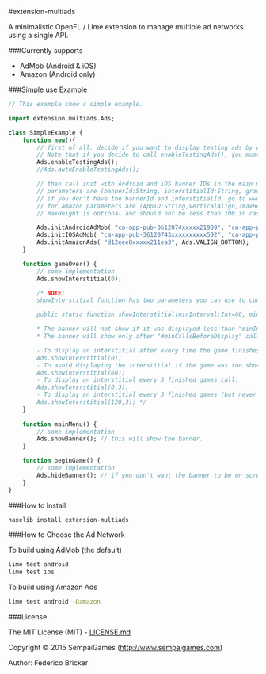 #extension-multiads

A minimalistic OpenFL / Lime extension to manage multiple ad networks using a single API.

###Currently supports

* AdMob (Android & iOS)
* Amazon (Android only)

###Simple use Example

```haxe
// This example show a simple example.

import extension.multiads.Ads;

class SimpleExample {
	function new(){
		// first of all, decide if you want to display testing ads by calling enableTestingAds() method.
		// Note that if you decide to call enableTestingAds(), you must do that before calling INIT methods.	
		Ads.enableTestingAds();
		//Ads.autoEnableTestingAds();

		// then call init with Android and iOS banner IDs in the main method.
		// parameters are (bannerId:String, interstitialId:String, gravityMode:GravityMode).
		// if you don't have the bannerId and interstitialId, go to www.google.com/ads/admob to create them.
		// for amazon parameters are (AppID:String,VerticalAlign,?maxHeight:Int).
		// maxHeight is optional and should not be less than 100 in case you set it manually.

		Ads.initAndroidAdMob( "ca-app-pub-3612074xxxxx21909", "ca-app-pub-361207xxxxxxxx107", Ads.VALIGN_BOTTOM);
		Ads.initIOSAdMob( "ca-app-pub-36120743xxxxxxxxxx502", "ca-app-pub-361207xxxxxxxx706", Ads.VALIGN_BOTTOM);
		Ads.initAmazonAds( "d12eee8xxxxx211ea3", Ads.VALIGN_BOTTOM);	
	}

	function gameOver() {
		// some implementation
		Ads.showInterstitial(0);

		/* NOTE:
		showInterstitial function has two parameters you can use to control how often you want to display the interstitial ad.

		public static function showInterstitial(minInterval:Int=60, minCallsBeforeDisplay:Int=0);

		* The banner will not show if it was displayed less than "minInterval" seconds ago.
		* The banner will show only after "#minCallsBeforeDisplay" calls to showInterstitial function.

		- To display an interstitial after every time the game finishes, call:
		Ads.showInterstitial(0);
		- To avoid displaying the interstitial if the game was too short (60 seconds), call:
		Ads.showInterstitial(60);
		- To display an interstitial every 3 finished games call:
		Ads.showInterstitial(0,3);
		- To display an interstitial every 3 finished games (but never before 120 secs since last display), call:
		Ads.showInterstitial(120,3); */
	}
	
	function mainMenu() {
		// some implementation
		Ads.showBanner(); // this will show the banner.
	}

	function beginGame() {
		// some implementation
		Ads.hideBanner(); // if you don't want the banner to be on screen while playing... call Ads.hideBanner();
	}
}

```

###How to Install

```bash
haxelib install extension-multiads
```

###How to Choose the Ad Network

To build using AdMob (the default)
```bash
lime test android
lime test ios
```

To build using Amazon Ads
```bash
lime test android -Damazon
```

###License

The MIT License (MIT) - [LICENSE.md](LICENSE.md)

Copyright &copy;  2015 SempaiGames (http://www.sempaigames.com)

Author: Federico Bricker

